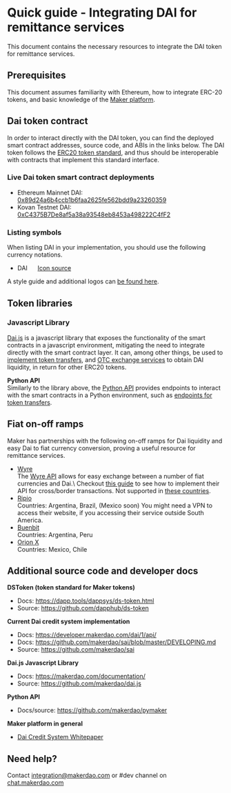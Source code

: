 
# Quick guide - Integrating DAI for remittance services
This document contains the necessary resources to integrate the DAI token for remittance services.

## Prerequisites
This document assumes familiarity with Ethereum, how to integrate ERC-20 tokens, and basic knowledge of the [Maker platform](https://www.makerdao.com).

## Dai token contract
In order to interact directly with the DAI token, you can find the deployed smart contract addresses, source code, and ABIs in the links below.
The DAI token follows the [ERC20 token standard](https://github.com/ethereum/EIPs/blob/master/EIPS/eip-20.md), and thus should be interoperable with contracts that implement this standard interface.

### Live Dai token smart contract deployments
* Ethereum Mainnet DAI: [0x89d24a6b4ccb1b6faa2625fe562bdd9a23260359](https://etherscan.io/address/0x89d24a6b4ccb1b6faa2625fe562bdd9a23260359#code)
* Kovan Testnet DAI: [0xC4375B7De8af5a38a93548eb8453a498222C4fF2](https://kovan.etherscan.io/address/0xC4375B7De8af5a38a93548eb8453a498222C4fF2#code)

### Listing symbols
When listing DAI in your implementation, you should use the following currency notations.
* DAI&nbsp;&nbsp;&nbsp;&nbsp;&nbsp;&nbsp;[Icon source](https://github.com/makerdao/Overview-of-MakerDAO-design/tree/master/DAI)

A style guide and additional logos can [be found here](https://github.com/makerdao/Overview-of-MakerDAO-design#style-guide).

## Token libraries
### Javascript Library
[Dai.js](https://makerdao.com/documentation/) is a javascript library that exposes the functionality of the smart contracts in a javascript environment, mitigating the need to integrate directly with the smart contract layer. It can, among other things, be used to [implement token transfers](https://github.com/makerdao/dai.js#usage), and [OTC exchange services](https://makerdao.com/documentation/#exchange-service) to obtain DAI liquidity, in return for other ERC20 tokens.

**Python API**\
Similarly to the library above, the [Python API](https://github.com/makerdao/pymaker) provides endpoints to interact with the smart contracts in a Python environment, such as [endpoints for token transfers](https://github.com/makerdao/pymaker#token-transfer).

## Fiat on-off ramps
Maker has partnerships with the following on-off ramps for Dai liquidity and easy Dai to fiat currency conversion, proving a useful resource for remittance services.
* [Wyre](https://www.sendwyre.com/)\
The [Wyre API](https://www.sendwyre.com/docs/) allows for easy exchange between a number of fiat currencies and Dai.\ Checkout [this guide](/partners/wyre/wyre-guide-01/wyre-guide-01.md) to see how to implement their API for cross/border transactions.
Not supported in [these countries](https://support.sendwyre.com/security/non-operational-states-in-us-and-countries).
* [Ripio](https://www.ripio.com/en/)\
Countries: Argentina, Brazil, (Mexico soon)
You might need a VPN to access their website, if you accessing their service outside South America.
* [Buenbit](https://www.buenbit.com/)\
Countries: Argentina, Peru
* [Orion X](https://orionx.com/)\
Countries: Mexico, Chile


## Additional source code and developer docs
**DSToken (token standard for Maker tokens)**
* Docs: https://dapp.tools/dappsys/ds-token.html
* Source: https://github.com/dapphub/ds-token

**Current Dai credit system implementation**
* Docs: https://developer.makerdao.com/dai/1/api/
* Docs: https://github.com/makerdao/sai/blob/master/DEVELOPING.md
* Source: https://github.com/makerdao/sai

**Dai.js Javascript Library**
* Docs: https://makerdao.com/documentation/
* Source: https://github.com/makerdao/dai.js

**Python API**
* Docs/source: https://github.com/makerdao/pymaker

**Maker platform in general**
* [Dai Credit System Whitepaper](https://makerdao.com/whitepaper/)

## Need help?
Contact integration@makerdao.com or #dev channel on [chat.makerdao.com](https://chat.makerdao.com/)
